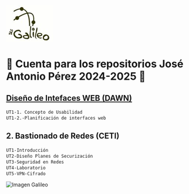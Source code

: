 ![Imagen Galileo](LogoBN_2.jpg)
#  🔭 Cuenta para los repositorios José Antonio Pérez 2024-2025 👋 

##  [Diseño de Intefaces WEB (DAWN)](https://github.com/JaperezGalileo/DIW-2024-2025)
    UT1-1. Concepto de Usabilidad
    UT1-2.-Planificación de interfaces web
## 2. Bastionado de Redes (CETI)
    UT1-Introducción
    UT2-Diseño Planes de Securización
    UT3-Seguridad en Redes
    UT4-Laboratorio
    UT5-VPN-Cifrado

![Imagen Galileo](http://iesgalileo.centros.educa.jcyl.es/sitio/upload/img/Portada_2.JPG)